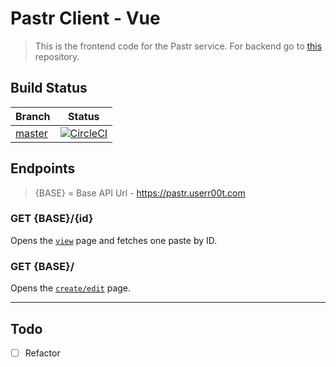 # Pastr Client - Vue

> This is the frontend code for the Pastr service. For backend go to [this](https://github.com/pastr-git/server) repository.


## Build Status
|Branch|Status|
|---|---|
|[master](https://github.com/pastr-git/client/blob/master/)|[![CircleCI](https://circleci.com/gh/pastr-git/client/tree/master.svg?style=svg)](https://circleci.com/gh/pastr-git/client/tree/master)|

## Endpoints
> {BASE} = Base API Url - https://pastr.userr00t.com

### GET {BASE}/{id}
Opens the [`view`](src/views/view.vue) page and fetches one paste by ID.
 
### GET {BASE}/
Opens the [`create/edit`](src/views/create.vue) page.
 
___

## Todo
- [ ] Refactor
